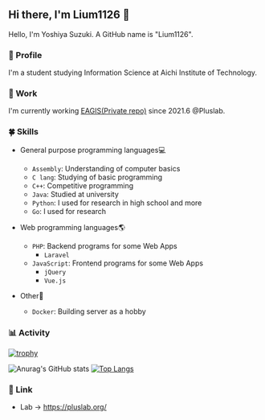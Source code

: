 ## Hi there, I'm Lium1126 👋
Hello, I'm Yoshiya Suzuki. A GitHub name is "Lium1126".

### 👀 Profile
I'm a student studying Information Science at Aichi Institute of Technology.

### 🔭 Work
I'm currently working [EAGIS(Private repo)](https://github.com/Pluslab/EAGIS) since 2021.6 @Pluslab.

### 🍀 Skills
- General purpose programming languages💻
  - `Assembly`: Understanding of computer basics
  - `C lang`: Studying of basic programming
  - `C++`: Competitive programming
  - `Java`: Studied at university
  - `Python`: I used for research in high school and more
  - `Go`: I used for research

- Web programming languages🌎
  - `PHP`: Backend programs for some Web Apps
     - `Laravel`
  - `JavaScript`: Frontend programs for some Web Apps
    - `jQuery`
    - `Vue.js`

- Other🦉
  - `Docker`: Building server as a hobby

### 📊 Activity
[![trophy](https://github-profile-trophy.vercel.app/?username=Lium1126&row=2&column=4&theme=darkhub)](https://github.com/ryo-ma/github-profile-trophy)

![Anurag's GitHub stats](https://github-readme-stats.vercel.app/api?username=Lium1126&show_icons=true&theme=tokyonight&count_private=true)
[![Top Langs](https://github-readme-stats.vercel.app/api/top-langs/?username=Lium1126&layout=compact&theme=tokyonight)](https://github.com/anuraghazra/github-readme-stats)

### 💨 Link
- Lab -> https://pluslab.org/
